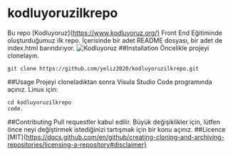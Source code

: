 # kodluyoruzilkrepo
Bu repo [Kodluyoruz]{https://www.kodluyoruz.org/} Front End Eğitiminde oluşturduğumuz ilk repo. İçerisinde bir adet README dosyası, bir adet de index.html barındırıyor.
![Kodluyoruz](hhttps://avatars.githubusercontent.com/u/30476529?s=200&v=4)
##Installation
Öncelikle projeyi clonelayın.

```
git clone https://github.com/yeliz2020/kodluyoruzilkrepo.git
````
##Usage
Projeyi cloneladıktan sonra Visula Studio Code programında açınız.
Linux için:
````
cd kodluyoruzilkrepo
code.
````
##Contributing
Pull requestler kabul edilir. Büyük değişiklikler için, lütfen önce neyi değiştirmek istediğinizi tartışmak için bir konu açınız.
##Licence
[MIT]{https://docs.github.com/en/github/creating-cloning-and-archiving-repositories/licensing-a-repository#disclaimer}
